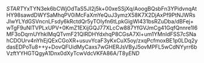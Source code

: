 $START$YxTYN3ek6bCWjOdTaS5JI2j5k+00xeSSjXq/AoogBQsbFn3YPidvnqAtHY98sawdDWYSaMhqPV0iMcFaXmYeQuJ3ymzX58K7X2DjAxPf9PtNJWRsJlwYLYdGSVncnLFsdy6kRctdQr5yTOIyfn6tLpkGigWl431bsRZuDba/dBFej+wTgF9uNlTVPLxUPV+0KmZ1EXijGQJ77XLcCw887YfGVJmCg41GqfQnnre1I6MF3oDqrnUYhklMqQTvmF21QIRDHYdxhqP8CGsA7Xl+um1YMnIdFSS7cSNahCDOUrv4nYhEjQExCGoXR+usuvYcaF3yKxCuX5oy/zxqPcfmoxBE1p0LDq2ydasEDPoTu8++y+DovQFUidMyCaxs7wGHERJsVByJ5ovMPFL5wCdNYyrr6bVzftYYHGTQgyA1Dnx0dXyTcwVdcVKFA86A/T8y$END$